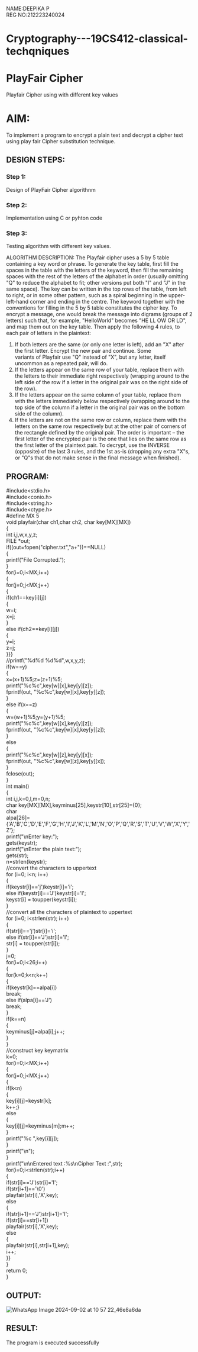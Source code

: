 NAME:DEEPIKA P\
REG NO:212223240024
# Cryptography---19CS412-classical-techqniques
# PlayFair Cipher
Playfair Cipher using with different key values

# AIM:

To implement a program to encrypt a plain text and decrypt a cipher text using play fair Cipher substitution technique.

 
## DESIGN STEPS:

### Step 1:

Design of PlayFair Cipher algorithnm 

### Step 2:

Implementation using C or pyhton code

### Step 3:

Testing algorithm with different key values. 

ALGORITHM DESCRIPTION:
The Playfair cipher uses a 5 by 5 table containing a key word or phrase. To generate the key table, first fill the spaces in the table with the letters of the keyword, then fill the remaining spaces with the rest of the letters of the alphabet in order (usually omitting "Q" to reduce the alphabet to fit; other versions put both "I" and "J" in the same space). The key can be written in the top rows of the table, from left to right, or in some other pattern, such as a spiral beginning in the upper-left-hand corner and ending in the centre.
The keyword together with the conventions for filling in the 5 by 5 table constitutes the cipher key. To encrypt a message, one would break the message into digrams (groups of 2 letters) such that, for example, "HelloWorld" becomes "HE LL OW OR LD", and map them out on the key table. Then apply the following 4 rules, to each pair of letters in the plaintext:
1.	If both letters are the same (or only one letter is left), add an "X" after the first letter. Encrypt the new pair and continue. Some   
   variants of Playfair use "Q" instead of "X", but any letter, itself uncommon as a repeated pair, will do.
2.	If the letters appear on the same row of your table, replace them with the letters to their immediate right respectively (wrapping 
   around to the left side of the row if a letter in the original pair was on the right side of the row).
3.	If the letters appear on the same column of your table, replace them with the letters immediately below respectively (wrapping around 
   to the top side of the column if a letter in the original pair was on the bottom side of the column).
4.	If the letters are not on the same row or column, replace them with the letters on the same row respectively but at the other pair of 
   corners of the rectangle defined by the original pair. The order is important – the first letter of the encrypted pair is the one that 
    lies on the same row as the first letter of the plaintext pair.
To decrypt, use the INVERSE (opposite) of the last 3 rules, and the 1st as-is (dropping any extra "X"s, or "Q"s that do not make sense in the final message when finished).


## PROGRAM:
#include<stdio.h>\
#include<conio.h>\
#include<string.h>\
#include<ctype.h>\
#define MX 5\
void playfair(char ch1,char ch2, char key[MX][MX])\
{\
int i,j,w,x,y,z;\
FILE *out;\
if((out=fopen("cipher.txt","a+"))==NULL)\
{\
printf("File Corrupted.");\
}\
for(i=0;i<MX;i++)\
{\
for(j=0;j<MX;j++)\
{\
if(ch1==key[i][j])\
{\
w=i;\
x=j;\
}\
else if(ch2==key[i][j])\
{\
y=i;\
z=j;\
}}}\
//printf("%d%d %d%d",w,x,y,z);\
if(w==y)\
{\
x=(x+1)%5;z=(z+1)%5;\
printf("%c%c",key[w][x],key[y][z]);\
fprintf(out, "%c%c",key[w][x],key[y][z]);\
}\
else if(x==z)\
{\
w=(w+1)%5;y=(y+1)%5;\
printf("%c%c",key[w][x],key[y][z]);\
fprintf(out, "%c%c",key[w][x],key[y][z]);\
}\
else\
{\
printf("%c%c",key[w][z],key[y][x]);\
fprintf(out, "%c%c",key[w][z],key[y][x]);\
}\
fclose(out);\
}\
int main()\
{\
int i,j,k=0,l,m=0,n;\
char key[MX][MX],keyminus[25],keystr[10],str[25]={0};\
char\
alpa[26]={'A','B','C','D','E','F','G','H','I','J','K','L','M','N','O','P','Q','R','S','T','U','V','W','X','Y','Z'};\
printf("\nEnter key:");\
gets(keystr);\
printf("\nEnter the plain text:");\
gets(str);\
n=strlen(keystr);\
//convert the characters to uppertext\
for (i=0; i<n; i++)\
{\
if(keystr[i]=='j')keystr[i]='i';\
else if(keystr[i]=='J')keystr[i]='I';\
keystr[i] = toupper(keystr[i]);\
}\
//convert all the characters of plaintext to uppertext\
for (i=0; i<strlen(str); i++)\
{\
if(str[i]=='j')str[i]='i';\
else if(str[i]=='J')str[i]='I';\
str[i] = toupper(str[i]);\
}\
j=0;\
for(i=0;i<26;i++)\
{\
for(k=0;k<n;k++)\
{\
if(keystr[k]==alpa[i])\
break;\
else if(alpa[i]=='J')\
break;\
}\
if(k==n)\
{\
keyminus[j]=alpa[i];j++;\
}\
}\
//construct key keymatrix\
k=0;\
for(i=0;i<MX;i++)\
{\
for(j=0;j<MX;j++)\
{\
if(k<n)\
{\
key[i][j]=keystr[k];\
k++;}\
else\
{\
key[i][j]=keyminus[m];m++;\
}\
printf("%c ",key[i][j]);\
}\
printf("\n");\
}\
printf("\n\nEntered text :%s\nCipher Text :",str);\
for(i=0;i<strlen(str);i++)\
{\
if(str[i]=='J')str[i]='I';\
if(str[i+1]=='\0')\
playfair(str[i],'X',key);\
else\
{\
if(str[i+1]=='J')str[i+1]='I';\
if(str[i]==str[i+1])\
playfair(str[i],'X',key);\
else\
{\
playfair(str[i],str[i+1],key);\
i++;\
}}\
}\
return 0;\
}


## OUTPUT:
![WhatsApp Image 2024-09-02 at 10 57 22_46e8a6da](https://github.com/user-attachments/assets/7009d89a-124a-4361-8875-1cacca7369e0)

## RESULT:
The program is executed successfully


